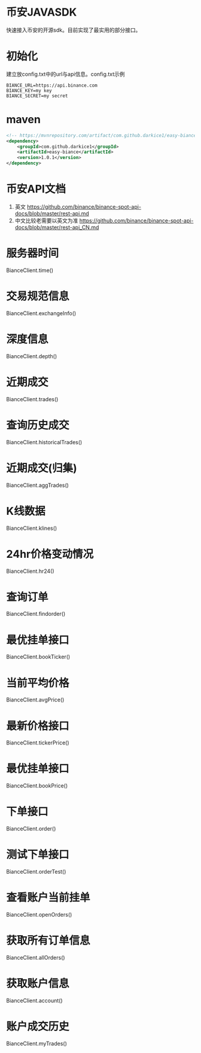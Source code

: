 # 币安JAVASDK
快速接入币安的开源sdk。目前实现了最实用的部分接口。

# 初始化
建立放config.txt中的url与api信息。config.txt示例
```text
BIANCE_URL=https://api.binance.com
BIANCE_KEY=my key
BIANCE_SECRET=my secret
```
# maven
```xml
<!-- https://mvnrepository.com/artifact/com.github.darkice1/easy-biance -->
<dependency>
    <groupId>com.github.darkice1</groupId>
    <artifactId>easy-biance</artifactId>
    <version>1.0.1</version>
</dependency>
```

# 币安API文档
1. 英文 https://github.com/binance/binance-spot-api-docs/blob/master/rest-api.md
1. 中文比较老需要以英文为准 https://github.com/binance/binance-spot-api-docs/blob/master/rest-api_CN.md
# 服务器时间
BianceClient.time()

# 交易规范信息
BianceClient.exchangeInfo()

# 深度信息
BianceClient.depth()

# 近期成交
BianceClient.trades()

# 查询历史成交
BianceClient.historicalTrades()

# 近期成交(归集)
BianceClient.aggTrades()

# K线数据
BianceClient.klines()

# 24hr价格变动情况
BianceClient.hr24()

# 查询订单
BianceClient.findorder()

# 最优挂单接口
BianceClient.bookTicker()

# 当前平均价格
BianceClient.avgPrice()

# 最新价格接口
BianceClient.tickerPrice()

# 最优挂单接口
BianceClient.bookPrice()

# 下单接口
BianceClient.order()

# 测试下单接口
BianceClient.orderTest()

# 查看账户当前挂单
BianceClient.openOrders()

# 获取所有订单信息
BianceClient.allOrders()

# 获取账户信息
BianceClient.account()

# 账户成交历史
BianceClient.myTrades()
